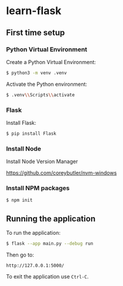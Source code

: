 # learn-flask

## First time setup

### Python Virtual Environment

Create a Python Virtual Environment:

```bash
$ python3 -m venv .venv
```

Activate the Python environment:

```bash
$ .venv\\Scripts\\activate
```

### Flask

Install Flask:

```bash
$ pip install Flask
```

### Install Node

Install Node Version Manager

https://github.com/coreybutler/nvm-windows

### Install NPM packages

```bash
$ npm init
```

## Running the application

To run the application:

```bash
$ flask --app main.py --debug run
```

Then go to:

```
http://127.0.0.1:5000/
```

To exit the application use `Ctrl-C`.
